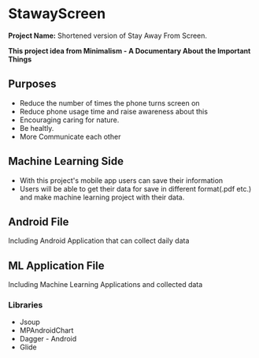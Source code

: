 # StawayScreen

**Project Name:** Shortened version of Stay Away From Screen.

**This project idea from Minimalism - A Documentary About the Important Things**

## Purposes
* Reduce the number of times the phone turns screen on
* Reduce phone usage time and raise awareness about this
* Encouraging caring for nature.
* Be healtly.
* More Communicate each other

## Machine Learning Side
* With this project's mobile app users can save their information
* Users will be able to get their data for save in different format(.pdf etc.) and make machine learning project with their data.


## Android File
Including Android Application that can collect daily data

## ML Application File
Including Machine Learning Applications and collected data

### Libraries
* Jsoup
* MPAndroidChart
* Dagger - Android
* Glide
